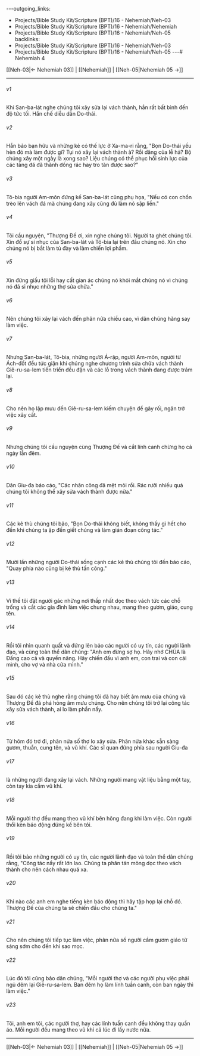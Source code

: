 ---outgoing_links:
  - Projects/Bible Study Kit/Scripture (BPT)/16 - Nehemiah/Neh-03
  - Projects/Bible Study Kit/Scripture (BPT)/16 - Nehemiah/Nehemiah
  - Projects/Bible Study Kit/Scripture (BPT)/16 - Nehemiah/Neh-05
backlinks:
  - Projects/Bible Study Kit/Scripture (BPT)/16 - Nehemiah/Neh-03
  - Projects/Bible Study Kit/Scripture (BPT)/16 - Nehemiah/Neh-05
---# Nehemiah 4

[[Neh-03|← Nehemiah 03]] | [[Nehemiah]] | [[Neh-05|Nehemiah 05 →]]
***



###### v1 
Khi San-ba-lát nghe chúng tôi xây sửa lại vách thành, hắn rất bất bình đến độ tức tối. Hắn chế diễu dân Do-thái. 

###### v2 
Hắn bảo bạn hữu và những kẻ có thế lực ở Xa-ma-ri rằng, "Bọn Do-thái yếu hèn đó mà làm được gì? Tụi nó xây lại vách thành à? Rồi dâng của lễ hả? Bộ chúng xây một ngày là xong sao? Liệu chúng có thể phục hồi sinh lực của các tảng đá đã thành đống rác hay tro tàn được sao?" 

###### v3 
Tô-bia người Am-môn đứng kế San-ba-lát cũng phụ họa, "Nếu có con chồn trèo lên vách đá mà chúng đang xây cũng đủ làm nó sập liền." 

###### v4 
Tôi cầu nguyện, "Thượng Đế ơi, xin nghe chúng tôi. Người ta ghét chúng tôi. Xin đổ sự sỉ nhục của San-ba-lát và Tô-bia lại trên đầu chúng nó. Xin cho chúng nó bị bắt làm tù đày và làm chiến lợi phẩm. 

###### v5 
Xin đừng giấu tội lỗi hay cất gian ác chúng nó khỏi mắt chúng nó vì chúng nó đã sỉ nhục những thợ sửa chữa." 

###### v6 
Nên chúng tôi xây lại vách đến phân nửa chiều cao, vì dân chúng hăng say làm việc. 

###### v7 
Nhưng San-ba-lát, Tô-bia, những người Á-rập, người Am-môn, người từ Ách-đốt đều tức giận khi chúng nghe chương trình sửa chữa vách thành Giê-ru-sa-lem tiến triển đều đặn và các lỗ trong vách thành đang được trám lại. 

###### v8 
Cho nên họ lập mưu đến Giê-ru-sa-lem kiếm chuyện để gây rối, ngăn trở việc xây cất. 

###### v9 
Nhưng chúng tôi cầu nguyện cùng Thượng Đế và cắt lính canh chừng họ cả ngày lẫn đêm. 

###### v10 
Dân Giu-đa báo cáo, "Các nhân công đã mệt mỏi rồi. Rác rưởi nhiều quá chúng tôi không thể xây sửa vách thành được nữa." 

###### v11 
Các kẻ thù chúng tôi bảo, "Bọn Do-thái không biết, không thấy gì hết cho đến khi chúng ta ập đến giết chúng và làm gián đoạn công tác." 

###### v12 
Mười lần những người Do-thái sống cạnh các kẻ thù chúng tôi đến báo cáo, "Quay phía nào cũng bị kẻ thù tấn công." 

###### v13 
Vì thế tôi đặt người gác những nơi thấp nhất dọc theo vách tức các chỗ trống và cắt các gia đình làm việc chung nhau, mang theo gươm, giáo, cung tên. 

###### v14 
Rồi tôi nhìn quanh quất và đứng lên bảo các người có uy tín, các người lãnh đạo, và cùng toàn thể dân chúng: "Anh em đừng sợ họ. Hãy nhớ CHÚA là Đấng cao cả và quyền năng. Hãy chiến đấu vì anh em, con trai và con cái mình, cho vợ và nhà cửa mình." 

###### v15 
Sau đó các kẻ thù nghe rằng chúng tôi đã hay biết âm mưu của chúng và Thượng Đế đã phá hỏng âm mưu chúng. Cho nên chúng tôi trở lại công tác xây sửa vách thành, ai lo làm phần nấy. 

###### v16 
Từ hôm đó trở đi, phân nửa số thợ lo xây sửa. Phân nửa khác sẵn sàng gươm, thuẫn, cung tên, và vũ khí. Các sĩ quan đứng phía sau người Giu-đa 

###### v17 
là những người đang xây lại vách. Những người mang vật liệu bằng một tay, còn tay kia cầm vũ khí. 

###### v18 
Mỗi người thợ đều mang theo vũ khí bên hông đang khi làm việc. Còn người thổi kèn báo động đứng kế bên tôi. 

###### v19 
Rồi tôi bảo những người có uy tín, các người lãnh đạo và toàn thể dân chúng rằng, "Công tác nầy rất lớn lao. Chúng ta phân tán mỏng dọc theo vách thành cho nên cách nhau quá xa. 

###### v20 
Khi nào các anh em nghe tiếng kèn báo động thì hãy tập họp lại chỗ đó. Thượng Đế của chúng ta sẽ chiến đấu cho chúng ta." 

###### v21 
Cho nên chúng tôi tiếp tục làm việc, phân nửa số người cầm gươm giáo từ sáng sớm cho đến khi sao mọc. 

###### v22 
Lúc đó tôi cũng bảo dân chúng, "Mỗi người thợ và các người phụ việc phải ngủ đêm lại Giê-ru-sa-lem. Ban đêm họ làm lính tuần canh, còn ban ngày thì làm việc." 

###### v23 
Tôi, anh em tôi, các người thợ, hay các lính tuần canh đều không thay quần áo. Mỗi người đều mang theo vũ khí cả lúc đi lấy nước nữa.

***
[[Neh-03|← Nehemiah 03]] | [[Nehemiah]] | [[Neh-05|Nehemiah 05 →]]
